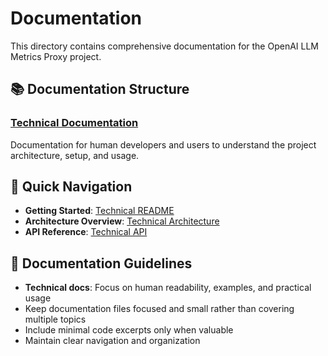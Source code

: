 # Documentation

This directory contains comprehensive documentation for the OpenAI LLM Metrics Proxy project.

## 📚 Documentation Structure

### [Technical Documentation](./technical/)
Documentation for human developers and users to understand the project architecture, setup, and usage.

## 🎯 Quick Navigation

- **Getting Started**: [Technical README](./technical/README.md)
- **Architecture Overview**: [Technical Architecture](./technical/architecture.md)
- **API Reference**: [Technical API](./technical/api.md)

## 📖 Documentation Guidelines

- **Technical docs**: Focus on human readability, examples, and practical usage
- Keep documentation files focused and small rather than covering multiple topics
- Include minimal code excerpts only when valuable
- Maintain clear navigation and organization
